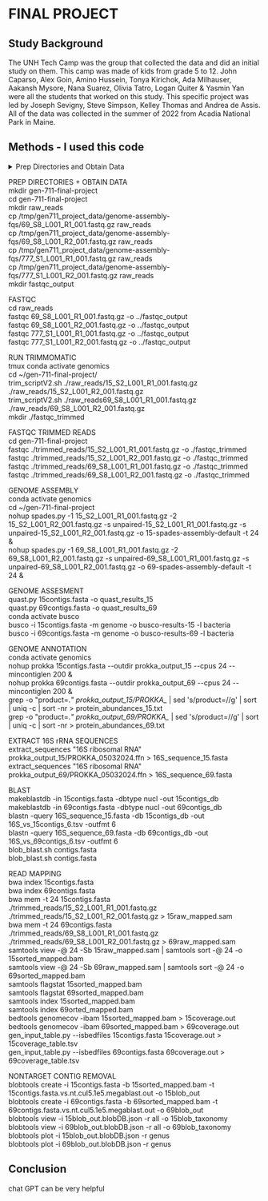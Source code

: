 # FINAL PROJECT  
## Study Background 
The UNH Tech Camp was the group that collected the data and did an initial study on them.
This camp was made of kids from grade 5 to 12.
John Caparso, Alex Goin, Amino Hussein, Tonya Kirichok, Ada Milhauser, Aakansh Mysore, Nana Suarez, Olivia Tatro, Logan Quiter & Yasmin Yan were all the students that worked on this study. 
This specific project was led by Joseph Sevigny, Steve Simpson, Kelley Thomas and Andrea de Assis.
All of the data was collected in the summer of 2022 from Acadia National Park in Maine. 
## Methods - I used this code 
<details>
  <summary>Prep Directories and Obtain Data</summary>
   We made a final project directory called "gen-711-final-project"        
   We then pulled the forwards and backwards reads for samples 69 and 15  
        <details> 
        <summary>code</summary>
  mkdir gen-711-final-project      
  cd gen-711-final-project      
  mkdir raw_reads      
  cp /tmp/gen711_project_data/genome-assembly-fqs/69_S8_L001_R1_001.fastq.gz raw_reads      
  cp /tmp/gen711_project_data/genome-assembly-fqs/69_S8_L001_R2_001.fastq.gz raw_reads      
  cp /tmp/gen711_project_data/genome-assembly-fqs/777_S1_L001_R1_001.fastq.gz raw_reads      
  cp /tmp/gen711_project_data/genome-assembly-fqs/777_S1_L001_R2_001.fastq.gz raw_reads      
  mkdir fastqc_output    
        </details>
  
  
  
  
  mkdir gen-711-final-project    
  
  cd gen-711-final-project    
  
  mkdir raw_reads    
  
  cp /tmp/gen711_project_data/genome-assembly-fqs/69_S8_L001_R1_001.fastq.gz raw_reads    
  
  cp /tmp/gen711_project_data/genome-assembly-fqs/69_S8_L001_R2_001.fastq.gz raw_reads    
  
  cp /tmp/gen711_project_data/genome-assembly-fqs/777_S1_L001_R1_001.fastq.gz raw_reads    
  
  cp /tmp/gen711_project_data/genome-assembly-fqs/777_S1_L001_R2_001.fastq.gz raw_reads    
  
  mkdir fastqc_output  
  
</details>


PREP DIRECTORIES + OBTAIN DATA  
mkdir gen-711-final-project  
cd gen-711-final-project  
mkdir raw_reads  
cp /tmp/gen711_project_data/genome-assembly-fqs/69_S8_L001_R1_001.fastq.gz raw_reads  
cp /tmp/gen711_project_data/genome-assembly-fqs/69_S8_L001_R2_001.fastq.gz raw_reads  
cp /tmp/gen711_project_data/genome-assembly-fqs/777_S1_L001_R1_001.fastq.gz raw_reads  
cp /tmp/gen711_project_data/genome-assembly-fqs/777_S1_L001_R2_001.fastq.gz raw_reads  
mkdir fastqc_output  

FASTQC   
cd raw_reads  
fastqc 69_S8_L001_R1_001.fastq.gz -o ../fastqc_output  
fastqc 69_S8_L001_R2_001.fastq.gz -o ../fastqc_output  
fastqc 777_S1_L001_R1_001.fastq.gz -o ../fastqc_output  
fastqc 777_S1_L001_R2_001.fastq.gz -o ../fastqc_output  

RUN TRIMMOMATIC  
tmux
conda activate genomics   
cd ~/gen-711-final-project/  
trim_scriptV2.sh ./raw_reads/15_S2_L001_R1_001.fastq.gz ./raw_reads/15_S2_L001_R2_001.fastq.gz  
trim_scriptV2.sh ./raw_reads69_S8_L001_R1_001.fastq.gz ./raw_reads/69_S8_L001_R2_001.fastq.gz   
mkdir ./fastqc_trimmed

FASTQC TRIMMED READS  
cd gen-711-final-project  
fastqc ./trimmed_reads/15_S2_L001_R1_001.fastq.gz -o ./fastqc_trimmed  
fastqc ./trimmed_reads/15_S2_L001_R2_001.fastq.gz -o ./fastqc_trimmed  
fastqc ./trimmed_reads/69_S8_L001_R1_001.fastq.gz -o ./fastqc_trimmed  
fastqc ./trimmed_reads/69_S8_L001_R2_001.fastq.gz -o ./fastqc_trimmed  

GENOME ASSEMBLY    
conda activate genomics  
cd ~/gen-711-final-project  
nohup spades.py -1 15_S2_L001_R1_001.fastq.gz -2 15_S2_L001_R2_001.fastq.gz -s unpaired-15_S2_L001_R1_001.fastq.gz -s unpaired-15_S2_L001_R2_001.fastq.gz -o 15-spades-assembly-default -t 24 &  
nohup spades.py -1 69_S8_L001_R1_001.fastq.gz -2 69_S8_L001_R2_001.fastq.gz -s unpaired-69_S8_L001_R1_001.fastq.gz -s unpaired-69_S8_L001_R2_001.fastq.gz -o 69-spades-assembly-default -t 24 &  

GENOME ASSESMENT    
quast.py 15contigs.fasta -o quast_results_15    
quast.py 69contigs.fasta -o quast_results_69  
conda activate busco     
busco -i 15contigs.fasta -m genome -o busco-results-15 -l bacteria  
busco -i 69contigs.fasta -m genome -o busco-results-69 -l bacteria  

GENOME ANNOTATION    
conda activate genomics    
nohup prokka 15contigs.fasta --outdir prokka_output_15 --cpus 24 --mincontiglen 200 &     
nohup prokka 69contigs.fasta --outdir prokka_output_69 --cpus 24 --mincontiglen 200 &      
grep -o "product=.*" prokka_output_15/PROKKA_* | sed 's/product=//g' | sort | uniq -c | sort -nr > protein_abundances_15.txt     
grep -o "product=.*" prokka_output_69/PROKKA_* | sed 's/product=//g' | sort | uniq -c | sort -nr > protein_abundances_69.txt    

EXTRACT 16S rRNA SEQUENCES   
extract_sequences "16S ribosomal RNA" prokka_output_15/PROKKA_05032024.ffn > 16S_sequence_15.fasta    
extract_sequences "16S ribosomal RNA" prokka_output_69/PROKKA_05032024.ffn > 16S_sequence_69.fasta  

BLAST  
makeblastdb -in 15contigs.fasta -dbtype nucl -out 15contigs_db        
makeblastdb -in 69contigs.fasta -dbtype nucl -out 69contigs_db  
blastn -query 16S_sequence_15.fasta -db 15contigs_db -out 16S_vs_15contigs_6.tsv -outfmt 6        
blastn -query 16S_sequence_69.fasta -db 69contigs_db -out 16S_vs_69contigs_6.tsv -outfmt 6  
blob_blast.sh contigs.fasta    
blob_blast.sh contigs.fasta  

READ MAPPING  
bwa index 15contigs.fasta         
bwa index 69contigs.fasta     
bwa mem -t 24 15contigs.fasta ./trimmed_reads/15_S2_L001_R1_001.fastq.gz ./trimmed_reads/15_S2_L001_R2_001.fastq.gz > 15raw_mapped.sam      
bwa mem -t 24 69contigs.fasta ./trimmed_reads/69_S8_L001_R1_001.fastq.gz ./trimmed_reads/69_S8_L001_R2_001.fastq.gz > 69raw_mapped.sam    
samtools view -@ 24 -Sb  15raw_mapped.sam  | samtools sort -@ 24 -o 15sorted_mapped.bam  
samtools view -@ 24 -Sb  69raw_mapped.sam  | samtools sort -@ 24 -o 69sorted_mapped.bam  
samtools flagstat 15sorted_mapped.bam    
samtools flagstat 69sorted_mapped.bam    
samtools index 15sorted_mapped.bam    
samtools index 69orted_mapped.bam      
bedtools genomecov -ibam 15sorted_mapped.bam > 15coverage.out    
bedtools genomecov -ibam 69sorted_mapped.bam > 69coverage.out     
gen_input_table.py  --isbedfiles 15contigs.fasta 15coverage.out >  15coverage_table.tsv  
gen_input_table.py  --isbedfiles 69contigs.fasta 69coverage.out >  69coverage_table.tsv 

NONTARGET CONTIG REMOVAL  
blobtools create -i 15contigs.fasta -b 15sorted_mapped.bam -t 15contigs.fasta.vs.nt.cul5.1e5.megablast.out -o 15blob_out    
blobtools create -i 69contigs.fasta -b 69sorted_mapped.bam -t 69contigs.fasta.vs.nt.cul5.1e5.megablast.out -o 69blob_out  
blobtools view -i 15blob_out.blobDB.json -r all -o 15blob_taxonomy    
blobtools view -i 69blob_out.blobDB.json -r all -o 69blob_taxonomy  
blobtools plot -i 15blob_out.blobDB.json -r genus    
blobtools plot -i 69blob_out.blobDB.json -r genus



## Conclusion  
chat GPT can be very helpful   
